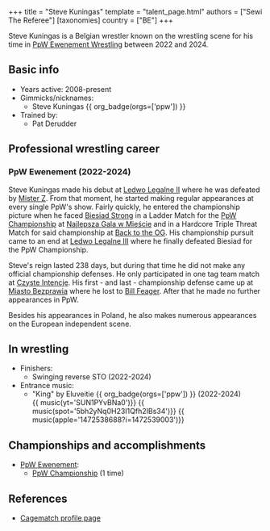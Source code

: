+++
title = "Steve Kuningas"
template = "talent_page.html"
authors = ["Sewi The Referee"]
[taxonomies]
country = ["BE"]
+++

Steve Kuningas is a Belgian wrestler known on the wrestling scene for his time in [PpW Ewenement Wrestling](@/o/ppw.md) between 2022 and 2024.

## Basic info

* Years active: 2008-present
* Gimmicks/nicknames:
  - Steve Kuningas {{ org_badge(orgs=['ppw']) }}
* Trained by:
  - Pat Derudder

## Professional wrestling career

### PpW Ewenement (2022-2024)

Steve Kuningas made his debut at [Ledwo Legalne II](@/e/ppw/2022-05-21-ppw-ledwo-legalne-ii.md) where he was defeated by [Mister Z](@/w/mister-z.md). From that moment, he started making regular appearances at every single PpW's show. Fairly quickly, he entered the championship picture when he faced [Biesiad Strong](@/w/biesiad.md) in a Ladder Match for the [PpW Championship](@/c/ppw-championship.md) at [Najlepsza Gala w Mieście](@/e/ppw/2022-11-25-ppw-najlepsza-gala-w-miescie.md) and in a Hardcore Triple Threat Match for said championship at [Back to the OG](@/e/ppw/2023-02-04-ppw-back-to-the-og.md). His championship pursuit came to an end at [Ledwo Legalne III](@/e/ppw/2023-06-17-ppw-ledwo-legalne-3.md) where he finally defeated Biesiad for the PpW Championship.

Steve's reign lasted 238 days, but during that time he did not make any official championship defenses. He only participated in one tag team match at [Czyste Intencje](@/e/ppw/2023-09-09-ppw-czyste-intencje.md). His first - and last - championship defense came up at [Miasto Bezprawia](@/e/ppw/2024-02-10-ppw-miasto-bezprawia.md) where he lost to [Bill Feager](@/w/feager.md). After that he made no further appearances in PpW.

Besides his appearances in Poland, he also makes numerous appearances on the European independent scene.

## In wrestling

* Finishers:
  - Swinging reverse STO (2022-2024)
* Entrance music:
  - "King" by Eluveitie
 {{ org_badge(orgs=['ppw']) }} (2022-2024) <br>
 {{ music(yt='SUN1PYvBNa0')}}
 {{ music(spot='5bh2yNq0H23I1Qfh2IBs34')}}
 {{ music(apple='1472538688?i=1472539003')}}

## Championships and accomplishments

* [PpW Ewenement](@/o/ppw.md):
  - [PpW Championship](@/c/ppw-championship.md) (1 time)

## References

* [Cagematch profile page](https://www.cagematch.net/?id=2&nr=15608)
